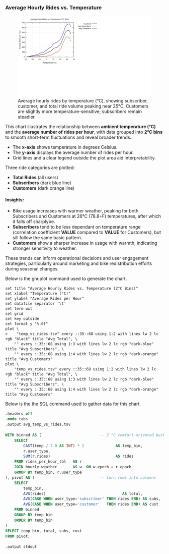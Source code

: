 ### Average Hourly Rides vs. Temperature

<figure class="chartbox">
  <a href="../Avg_Hourly_Rides_vs_Temp.svg" target="_blank" title="Select image to open full sized chart">
    <img src="../Avg_Hourly_Rides_vs_Temp.svg" alt="chart showing normalized average hourly bike rides by temperature in degrees Celsius. Three lines represent Subscribers, Customers, and Total rides. All peak around 25°C.">
  </a>
  <figcaption class="small-caption">
    Average hourly rides by temperature (°C), showing subscriber, customer, and total ride volume peaking near 25°C. Customers are slightly more temperature-sensitive; subscribers remain steadier.
  </figcaption>
</figure>

This chart illustrates the relationship between **ambient temperature (°C)** and the **average number of rides per hour**, with data grouped into **2°C bins** to smooth short-term fluctuations and reveal broader trends..

- The **x-axis** shows temperature in degrees Celsius.
- The **y-axis** displays the average number of rides per hour.
- Grid lines and a clear legend outside the plot area aid interpretability.

Three ride categories are plotted:

- **Total Rides** (all users)
- **Subscribers** (dark blue line)
- **Customers** (dark orange line)

#### Insights:

- Bike usage increases with warmer weather, peaking for both Subscribers and Customers at 26°C (78.8∘F) temperatures, after which it falls off sharplybe.
- **Subscribers** tend to be less dependant on temperature range (correlation coefficient **VALUE** compared to **VALUE** for Customers), but sill follow the same basic pattern.
- **Customers** show a sharper increase in usage with warmth, indicating stronger sensitivity to weather.

These trends can inform operational decisions and user engagement strategies, particularly around marketing and bike redistribution efforts during seasonal changes.

Below is the gnuplot command used to generate the chart.

```gnuplot
set title "Average Hourly Rides vs. Temperature (2°C Bins)"
set xlabel "Temperature (°C)"
set ylabel "Average Rides per Hour"
set datafile separator '\t'
set term wxt
set grid
set key outside
set format y "%.0f"
plot \
>    "temp_vs_rides.tsv" every ::35::68 using 1:2 with lines lw 2 lc rgb "black" title "Avg Total", \
    "" every ::35::68 using 1:3 with lines lw 2 lc rgb "dark-blue" title "Avg Subscribers", \
    "" every ::35::68 using 1:4 with lines lw 2 lc rgb "dark-orange" title "Avg Customers"
plot \
    "temp_vs_rides.tsv" every ::35::68 using 1:2 with lines lw 2 lc rgb "black" title "Avg Total", \
    "" every ::35::68 using 1:3 with lines lw 2 lc rgb "dark-blue" title "Avg Subscribers", \
    "" every ::35::68 using 1:4 with lines lw 2 lc rgb "dark-orange" title "Avg Customers"
```

Below is the the SQL command used to gather data for this chart.

```SQL
.headers off
.mode tabs
.output avg_temp_vs_rides.tsv

WITH binned AS (                          -- 2 °C comfort‑oriented buckets
    SELECT
        CAST(temp / 2.0 AS INT) * 2              AS temp_bin,         -- –10,‑8,…,34
        r.user_type,
        SUM(r.rides)                             AS rides
    FROM rides_per_hour_tbl   AS r
    JOIN hourly_weather       AS w  ON w.epoch = r.epoch
    GROUP BY temp_bin, r.user_type
), pivot AS (                             -- turn rows into columns
    SELECT
        temp_bin,
        AVG(rides)                                  AS total,
        AVG(CASE WHEN user_type='subscriber' THEN rides END) AS subs,
        AVG(CASE WHEN user_type='customer'   THEN rides END) AS cust
    FROM binned
    GROUP BY temp_bin
    ORDER BY temp_bin
)
SELECT temp_bin, total, subs, cust
FROM pivot;

.output stdout
```

```
